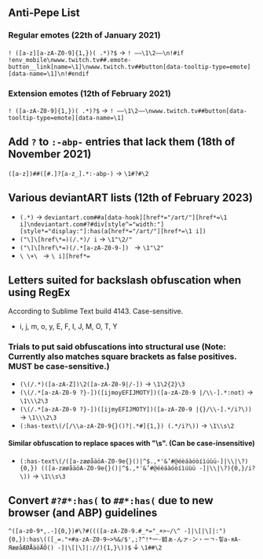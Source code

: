 ## Anti-Pepe List
### Regular emotes (22th of January 2021)
`! ([a-z][a-zA-Z0-9]{1,})( .*)?$` → `! ——\1\2——\n!#if !env_mobile\nwww.twitch.tv##.emote-button__link[name=\1]\nwww.twitch.tv##button[data-tooltip-type=emote][data-name=\1]\n!#endif`
### Extension emotes (12th of February 2021)
`! ([a-zA-Z0-9]{1,})( .*)?$` → `! ——\1\2——\nwww.twitch.tv##button[data-tooltip-type=emote][data-name=\1]`

## Add `?` to `:-abp-` entries that lack them (18th of November 2021)
`([a-z])##([#.]?[a-z_].*:-abp-)` → `\1#?#\2`

## Various deviantART lists (12th of February 2023)
* `(.*)` → 
`deviantart.com##a[data-hook][href*="/art/"][href*=\1 i]\ndeviantart.com#?#div[style^="width:"][style*="display:"]:has(a[href*="/art/"][href*=\1 i])`
* `("\]\[href\*=)(/.*)/ i` → `\1"\2/"`
* `("\]\[href\*=)(/.*[a-zA-Z0-9-]) ` → `\1"\2" `
* `\ \+\ ` → `\ i][href*=`

## Letters suited for backslash obfuscation when using RegEx
According to Sublime Text build 4143. Case-sensitive.
* i, j, m, o, y, E, F, I, J, M, O, T, Y

### Trials to put said obfuscations into structural use (Note: Currently also matches square brackets as false positives. MUST be case-sensitive.)
* `(\(/.*)([a-zA-Z])\2([a-zA-Z0-9|/-])` → `\1\2{2}\3`
* `(\(/.*[a-zA-Z0-9 ?}-])([ijmoyEFIJMOTY])([a-zA-Z0-9 |/\\-].*:not)` → `\1\\\2\3`
* `(\(/.*[a-zA-Z0-9 ?}-])([ijmyEFIJMOTY])([a-zA-Z0-9 |{}/\\-].*/i?\))` → `\1\\\2\3`
* `(:has-text\(/[/\\a-zA-Z0-9{}()?|.*#]{1,}) (.*/i?\))` → `\1\\s\2`

#### Similar obfuscation to replace spaces with "\s". (Can be case-insensitive)
* `(:has-text\(/([a-zæøåäöA-Z0-9е{}()|^$.,*'&’#@éèáàóòíìúùü-]|\\|\?){0,}) (([a-zæøåäöA-Z0-9е{}()|^$.,*'&’#@éèáàóòíìúùü -]|\\|\?){0,}/i?\))` → `\1\\s\3`

## Convert `#?#*:has(` to `##*:has(` due to new browser (and ABP) guidelines
`^([a-z0-9*,.-]{0,})#\?#((([a-zA-Z0-9.#_*="_+>~/\^ -]|\[|\]|:"){0,}):has\(([_=."+#a-zA-Z0-9~>%&/$',;?^!*一-龯ぁ-んァ-ン・ーㄱ-힣а-яА-ЯæøåÆØÅäöÄÖ() -]|\[|\]|://){1,}\))$`
↓
`\1##\2`
